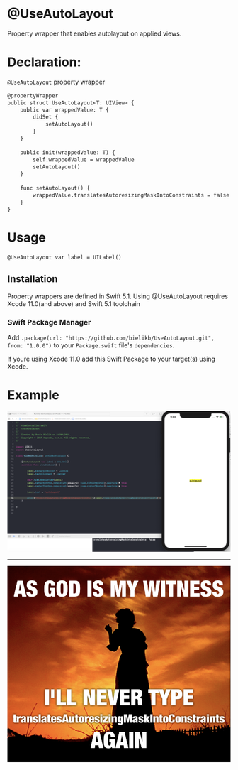 # @UseAutoLayout
Property wrapper that enables autolayout on applied views.

# Declaration:

`@UseAutoLayout` property wrapper

```
@propertyWrapper
public struct UseAutoLayout<T: UIView> {
    public var wrappedValue: T {
        didSet {
            setAutoLayout()
        }
    }

    public init(wrappedValue: T) {
        self.wrappedValue = wrappedValue
        setAutoLayout()
    }

    func setAutoLayout() {
        wrappedValue.translatesAutoresizingMaskIntoConstraints = false
    }
}
```

# Usage

```
@UseAutoLayout var label = UILabel()
```


## Installation

Property wrappers are defined in Swift 5.1.
Using @UseAutoLayout requires Xcode 11.0(and above) and Swift 5.1 toolchain


### Swift Package Manager

Add 
`.package(url: "https://github.com/bielikb/UseAutoLayout.git", from: "1.0.0")` 
to your `Package.swift` file's `dependencies`.

If youre using Xcode 11.0 add this Swift Package to your target(s) using Xcode.

# Example

![Sample](assets/autolayout-1.png)

---

![](assets/autolayout-2.png)
